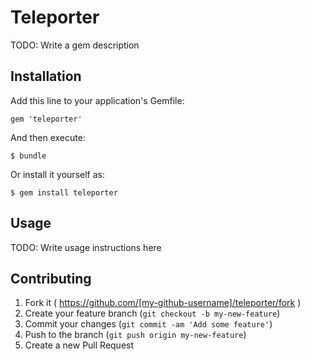 # Teleporter

TODO: Write a gem description

## Installation

Add this line to your application's Gemfile:

    gem 'teleporter'

And then execute:

    $ bundle

Or install it yourself as:

    $ gem install teleporter

## Usage

TODO: Write usage instructions here

## Contributing

1. Fork it ( https://github.com/[my-github-username]/teleporter/fork )
2. Create your feature branch (`git checkout -b my-new-feature`)
3. Commit your changes (`git commit -am 'Add some feature'`)
4. Push to the branch (`git push origin my-new-feature`)
5. Create a new Pull Request
